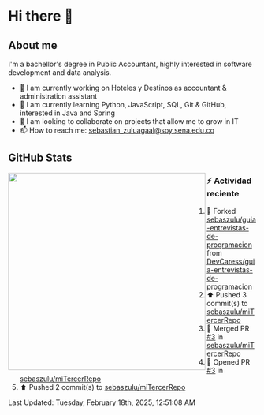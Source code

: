 # Hi there 👋

## About me

I'm a bachellor's degree in Public Accountant, highly interested in software development and data analysis.

- 💼 I am currently working on Hoteles y Destinos as accountant & administration assistant
- 🌱 I am currently learning Python, JavaScript, SQL, Git & GitHub, interested in Java and Spring
- 👯 I am looking to collaborate on projects that allow me to grow in IT
- 📫 How to reach me: <sebastian_zuluagaal@soy.sena.edu.co>

## GitHub Stats

<img align="left" width="400" src="https://github-readme-stats.vercel.app/api?username=SebasZulu&show_icons=true&theme=radical" />


### :zap: Actividad reciente
<!--RECENT_ACTIVITY:start-->
1. 🔱 Forked [sebaszulu/guia-entrevistas-de-programacion](https://github.com/sebaszulu/guia-entrevistas-de-programacion) from [DevCaress/guia-entrevistas-de-programacion](https://github.com/DevCaress/guia-entrevistas-de-programacion)<br>
2. ⬆️ Pushed 3 commit(s) to [sebaszulu/miTercerRepo](https://github.com/sebaszulu/miTercerRepo)<br>
3. 🎉 Merged PR [#3](https://github.com/sebaszulu/miTercerRepo/pull/3) in [sebaszulu/miTercerRepo](https://github.com/sebaszulu/miTercerRepo)<br>
4. 💪 Opened PR [#3](https://github.com/sebaszulu/miTercerRepo/pull/3) in [sebaszulu/miTercerRepo](https://github.com/sebaszulu/miTercerRepo)<br>
5. ⬆️ Pushed 2 commit(s) to [sebaszulu/miTercerRepo](https://github.com/sebaszulu/miTercerRepo)<br>
<!--RECENT_ACTIVITY:end-->
<!--RECENT_ACTIVITY:last_update-->
Last Updated: Tuesday, February 18th, 2025, 12:51:08 AM
<!--RECENT_ACTIVITY:last_update_end-->
